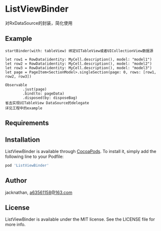# ListViewBinder
对RxDataSource的封装，简化使用

## Example

	startBinder(with: tableView) 绑定UITableView或者UICollectionView数据源

	let row1 = RowData(identity: MyCell.description(), model: "model1")
	let row2 = RowData(identity: MyCell.description(), model: "model2")
	let row3 = RowData(identity: MyCell.description(), model: "model3")
	let page = PageItem<SectionModel>.singleSection(page: 0, rows: [row1, row2, row3])

	Observable
            .just(page)
            .bind(to: pageData)
            .disposed(by: disposeBag)
    省去实现UITableView DataSource的delegate
    详见工程中的example


## Requirements

## Installation

ListViewBinder is available through [CocoaPods](https://cocoapods.org). To install
it, simply add the following line to your Podfile:

```ruby
pod 'ListViewBinder'
```

## Author

jacknathan, a63561158@163.com

## License

ListViewBinder is available under the MIT license. See the LICENSE file for more info.

